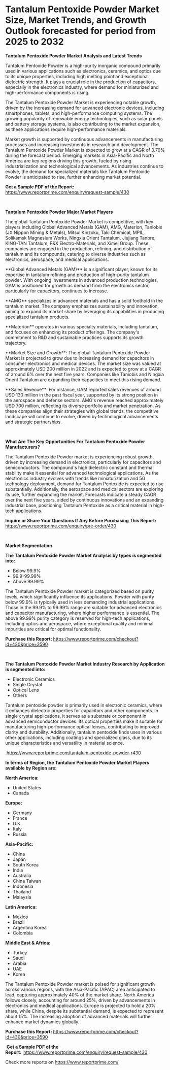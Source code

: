 <p><h1>Tantalum Pentoxide Powder Market Size, Market Trends, and Growth Outlook forecasted for period from 2025 to 2032</h1></p><p><strong>Tantalum Pentoxide Powder Market Analysis and Latest Trends</strong></p>
<p><p>Tantalum Pentoxide Powder is a high-purity inorganic compound primarily used in various applications such as electronics, ceramics, and optics due to its unique properties, including high melting point and exceptional dielectric strength. It plays a crucial role in the production of capacitors, especially in the electronics industry, where demand for miniaturized and high-performance components is rising. </p><p>The Tantalum Pentoxide Powder Market is experiencing notable growth, driven by the increasing demand for advanced electronic devices, including smartphones, tablets, and high-performance computing systems. The growing popularity of renewable energy technologies, such as solar panels and battery storage systems, is also contributing to the market expansion, as these applications require high-performance materials.</p><p>Market growth is supported by continuous advancements in manufacturing processes and increasing investments in research and development. The Tantalum Pentoxide Powder Market is expected to grow at a CAGR of 3.70% during the forecast period. Emerging markets in Asia-Pacific and North America are key regions driving this growth, fueled by rising industrialization and technological advancements. As industries continue to evolve, the demand for specialized materials like Tantalum Pentoxide Powder is anticipated to rise, further enhancing market potential.</p></p>
<p><strong>Get a Sample PDF of the Report:&nbsp;</strong> <a href="https://www.reportprime.com/enquiry/request-sample/430?utm_campaign=3294&utm_medium=2&utm_source=Github&utm_content=ia&utm_term=18032025&utm_id=tantalum-pentoxide-powder">https://www.reportprime.com/enquiry/request-sample/430</a></p>
<p>&nbsp;</p>
<p><strong>Tantalum Pentoxide Powder Major Market Players</strong></p>
<p><p>The global Tantalum Pentoxide Powder Market is competitive, with key players including Global Advanced Metals (GAM), AMG, Materion, Taniobis (JX Nippon Mining & Metals), Mitsui Kinzoku, Taki Chemical, MPIL, Solikamsk Magnesium Works, Ningxia Orient Tantalum, Jiujiang Tanbre, KING-TAN Tantalum, F&X Electro-Materials, and Ximei Group. These companies are engaged in the production, refining, and distribution of tantalum and its compounds, catering to diverse industries such as electronics, aerospace, and medical applications.</p><p>**Global Advanced Metals (GAM)** is a significant player, known for its expertise in tantalum refining and production of high-purity tantalum powder. With ongoing investments in advanced production technologies, GAM is positioned for growth as demand from the electronics sector, particularly for capacitors, continues to increase.</p><p>**AMG** specializes in advanced materials and has a solid foothold in the tantalum market. The company emphasizes sustainability and innovation, aiming to expand its market share by leveraging its capabilities in producing specialized tantalum products.</p><p>**Materion** operates in various specialty materials, including tantalum, and focuses on enhancing its product offerings. The company's commitment to R&D and sustainable practices supports its growth trajectory.</p><p>**Market Size and Growth**: The global Tantalum Pentoxide Powder Market is projected to grow due to increasing demand for capacitors in consumer electronics and medical devices. The market size was valued at approximately USD 200 million in 2022 and is expected to grow at a CAGR of around 6% over the next five years. Companies like Taniobis and Ningxia Orient Tantalum are expanding their capacities to meet this rising demand.</p><p>**Sales Revenue**: For instance, GAM reported sales revenues of around USD 130 million in the past fiscal year, supported by its strong position in the aerospace and defense sectors. AMG's revenue reached approximately USD 700 million, reflecting its diverse portfolio and market penetration. As these companies align their strategies with global trends, the competitive landscape will continue to evolve, driven by technological advancements and strategic partnerships.</p></p>
<p>&nbsp;</p>
<p><strong>What Are The Key Opportunities For Tantalum Pentoxide Powder Manufacturers?</strong></p>
<p><p>The Tantalum Pentoxide Powder market is experiencing robust growth, driven by increasing demand in electronics, particularly for capacitors and semiconductors. The compound's high dielectric constant and thermal stability make it essential for advanced technological applications. As the electronics industry evolves with trends like miniaturization and 5G technology deployment, demand for Tantalum Pentoxide is expected to rise substantially. Additionally, the aerospace and medical sectors are exploring its use, further expanding the market. Forecasts indicate a steady CAGR over the next five years, aided by continuous innovations and an expanding industrial base, positioning Tantalum Pentoxide as a critical material in high-tech applications.</p></p>
<p><strong>Inquire or Share Your Questions If Any Before Purchasing This Report:</strong> <a href="https://www.reportprime.com/enquiry/pre-order/430?utm_campaign=3294&utm_medium=2&utm_source=Github&utm_content=ia&utm_term=18032025&utm_id=tantalum-pentoxide-powder">https://www.reportprime.com/enquiry/pre-order/430</a></p>
<p>&nbsp;</p>
<p><strong>Market Segmentation</strong></p>
<p><strong>The Tantalum Pentoxide Powder Market Analysis by types is segmented into:</strong></p>
<p><ul><li>Below 99.9%</li><li>99.9-99.99%</li><li>Above 99.99%</li></ul></p>
<p><p>The Tantalum Pentoxide Powder market is categorized based on purity levels, which significantly influence its applications. Powder with purity below 99.9% is typically used in less demanding industrial applications. Those in the 99.9% to 99.99% range are suitable for advanced electronics and capacitor manufacturing, where higher performance is essential. The above 99.99% purity category is reserved for high-tech applications, including optics and aerospace, where exceptional quality and minimal impurities are critical for optimal functionality.</p></p>
<p><strong>Purchase this Report:&nbsp;</strong><a href="https://www.reportprime.com/checkout?id=430&price=3590&utm_campaign=3294&utm_medium=2&utm_source=Github&utm_content=ia&utm_term=18032025&utm_id=tantalum-pentoxide-powder">https://www.reportprime.com/checkout?id=430&price=3590</a></p>
<p>&nbsp;</p>
<p><strong>The Tantalum Pentoxide Powder Market Industry Research by Application is segmented into:</strong></p>
<p><ul><li>Electronic Ceramics</li><li>Single Crystal</li><li>Optical Lens</li><li>Others</li></ul></p>
<p><p>Tantalum pentoxide powder is primarily used in electronic ceramics, where it enhances dielectric properties for capacitors and other components. In single crystal applications, it serves as a substrate or component in advanced semiconductor devices. Its optical properties make it suitable for manufacturing high-performance optical lenses, contributing to improved clarity and durability. Additionally, tantalum pentoxide finds uses in various other applications, including coatings and specialized glass, due to its unique characteristics and versatility in material science.</p></p>
<p><a href="https://www.reportprime.com/tantalum-pentoxide-powder-r430?utm_campaign=3294&utm_medium=2&utm_source=Github&utm_content=ia&utm_term=18032025&utm_id=tantalum-pentoxide-powder">&nbsp;https://www.reportprime.com/tantalum-pentoxide-powder-r430</a></p>
<p><strong>In terms of Region, the Tantalum Pentoxide Powder Market Players available by Region are:</strong></p>
<p>
    <p> <strong> North America: </strong>
        <ul>
            <li>United States</li>
            <li>Canada</li>
        </ul>
        </p> 
    <p> <strong> Europe: </strong>
        <ul>
            <li>Germany</li>
            <li>France</li>
            <li>U.K.</li>
            <li>Italy</li>
            <li>Russia</li>
        </ul>
        </p> 
    <p> <strong> Asia-Pacific: </strong>
        <ul>
            <li>China</li>
            <li>Japan</li>
            <li>South Korea</li>
            <li>India</li>
            <li>Australia</li>
            <li>China Taiwan</li>
            <li>Indonesia</li>
            <li>Thailand</li>
            <li>Malaysia</li>
        </ul>
        </p> 
    <p> <strong> Latin America: </strong>
        <ul>
            <li>Mexico</li>
            <li>Brazil</li>
            <li>Argentina Korea</li>
            <li>Colombia</li>
        </ul>
        </p> 
    <p> <strong> Middle East & Africa: </strong>
        <ul>
            <li>Turkey</li>
            <li>Saudi</li>
            <li>Arabia</li>
            <li>UAE</li>
            <li>Korea</li>
        </ul>
    </p>
    </p>
<p><p>The Tantalum Pentoxide Powder market is poised for significant growth across various regions, with the Asia-Pacific (APAC) area anticipated to lead, capturing approximately 40% of the market share. North America follows closely, accounting for around 25%, driven by advancements in electronics and medical applications. Europe is projected to hold a 20% share, while China, despite its substantial demand, is expected to represent about 15%. The increasing adoption of advanced materials will further enhance market dynamics globally.</p></p>
<p><strong>Purchase this Report: </strong><a href="https://www.reportprime.com/checkout?id=430&price=3590&utm_campaign=3294&utm_medium=2&utm_source=Github&utm_content=ia&utm_term=18032025&utm_id=tantalum-pentoxide-powder">https://www.reportprime.com/checkout?id=430&price=3590</a></p>
<p>&nbsp;<strong>Get a Sample PDF of the Report:&nbsp;&nbsp;</strong><a href="https://www.reportprime.com/enquiry/request-sample/430?utm_campaign=3294&utm_medium=2&utm_source=Github&utm_content=ia&utm_term=18032025&utm_id=tantalum-pentoxide-powder">https://www.reportprime.com/enquiry/request-sample/430</a></p>
<p><strong></strong></p>
<p>Check more reports on <a href="https://www.reportprime.com/?utm_campaign=3294&utm_medium=2&utm_source=Github&utm_content=ia&utm_term=18032025&utm_id=tantalum-pentoxide-powder">https://www.reportprime.com/</a></p>
